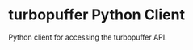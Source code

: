 turbopuffer Python Client
=========================

Python client for accessing the turbopuffer API.

